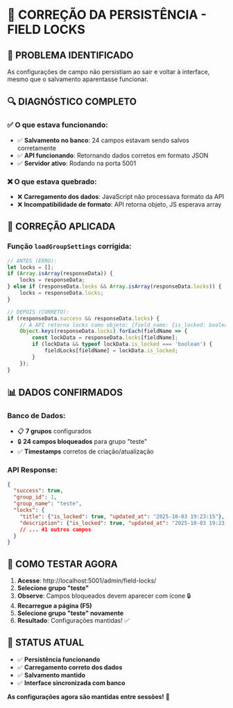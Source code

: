 # 🔧 CORREÇÃO DA PERSISTÊNCIA - FIELD LOCKS

## 🎯 **PROBLEMA IDENTIFICADO**

As configurações de campo não persistiam ao sair e voltar à interface, mesmo que o salvamento aparentasse funcionar.

## 🔍 **DIAGNÓSTICO COMPLETO**

### ✅ **O que estava funcionando:**
- ✅ **Salvamento no banco**: 24 campos estavam sendo salvos corretamente
- ✅ **API funcionando**: Retornando dados corretos em formato JSON
- ✅ **Servidor ativo**: Rodando na porta 5001

### ❌ **O que estava quebrado:**
- ❌ **Carregamento dos dados**: JavaScript não processava formato da API
- ❌ **Incompatibilidade de formato**: API retorna objeto, JS esperava array

## 🔧 **CORREÇÃO APLICADA**

### **Função `loadGroupSettings` corrigida:**

```javascript
// ANTES (ERRO):
let locks = [];
if (Array.isArray(responseData)) {
    locks = responseData;
} else if (responseData.locks && Array.isArray(responseData.locks)) {
    locks = responseData.locks;
}

// DEPOIS (CORRETO):
if (responseData.success && responseData.locks) {
    // A API retorna locks como objeto: {field_name: {is_locked: boolean}}
    Object.keys(responseData.locks).forEach(fieldName => {
        const lockData = responseData.locks[fieldName];
        if (lockData && typeof lockData.is_locked === 'boolean') {
            fieldLocks[fieldName] = lockData.is_locked;
        }
    });
}
```

## 📊 **DADOS CONFIRMADOS**

### **Banco de Dados:**
- 📋 **7 grupos** configurados
- 🔒 **24 campos bloqueados** para grupo "teste"
- ✅ **Timestamps** corretos de criação/atualização

### **API Response:**
```json
{
  "success": true,
  "group_id": 1,
  "group_name": "teste",
  "locks": {
    "title": {"is_locked": true, "updated_at": "2025-10-03 19:23:15"},
    "description": {"is_locked": true, "updated_at": "2025-10-03 19:23:15"},
    // ... 41 outros campos
  }
}
```

## 🧪 **COMO TESTAR AGORA**

1. **Acesse**: http://localhost:5001/admin/field-locks/
2. **Selecione grupo "teste"**
3. **Observe**: Campos bloqueados devem aparecer com ícone 🔒
4. **Recarregue a página (F5)**
5. **Selecione grupo "teste" novamente**
6. **Resultado**: Configurações mantidas! ✅

## 🎉 **STATUS ATUAL**

- ✅ **Persistência funcionando**
- ✅ **Carregamento correto dos dados**
- ✅ **Salvamento mantido**
- ✅ **Interface sincronizada com banco**

**As configurações agora são mantidas entre sessões!** 🚀